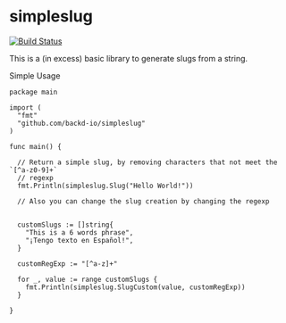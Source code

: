 # simpleslug

[![Build Status](https://travis-ci.org/backd-io/simpleslug.svg?branch=master)](https://travis-ci.org/backd-io/simpleslug)

This is a (in excess) basic library to generate slugs from a string.


Simple Usage

```
package main

import (
  "fmt"
  "github.com/backd-io/simpleslug"
)

func main() {

  // Return a simple slug, by removing characters that not meet the `[^a-z0-9]+`
  // regexp
  fmt.Println(simpleslug.Slug("Hello World!"))

  // Also you can change the slug creation by changing the regexp


  customSlugs := []string{
    "This is a 6 words phrase",
    "¡Tengo texto en Español!",
  }

  customRegExp := "[^a-z]+"

  for _, value := range customSlugs {
    fmt.Println(simpleslug.SlugCustom(value, customRegExp))
  }

}
```
